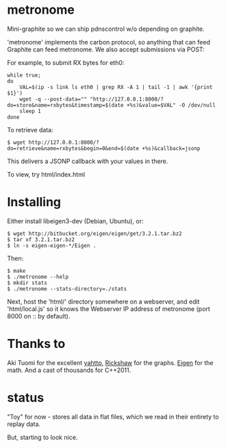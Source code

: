metronome
=========

Mini-graphite so we can ship pdnscontrol w/o depending on graphite.

'metronome' implements the carbon protocol, so anything that can feed Graphite can feed metronome. 
We also accept submissions via POST:

For example, to submit RX bytes for eth0:

    while true; 
    do
        VAL=$(ip -s link ls eth0 | grep RX -A 1 | tail -1 | awk '{print $1}')
        wget -q --post-data="" "http://127.0.0.1:8000/?do=store&name=rxbytes&timestamp=$(date +%s)&value=$VAL" -O /dev/null
        sleep 1
    done

To retrieve data:

    $ wget http://127.0.0.1:8000/?do=retrieve&name=rxbytes&begin=0&end=$(date +%s)&callback=jsonp

This delivers a JSONP callback with your values in there. 

To view, try html/index.html

Installing
==========
Either install libeigen3-dev (Debian, Ubuntu), or:

    $ wget http://bitbucket.org/eigen/eigen/get/3.2.1.tar.bz2
    $ tar xf 3.2.1.tar.bz2
    $ ln -s eigen-eigen-*/Eigen .

Then:

    $ make
    $ ./metronome --help
    $ mkdir stats
    $ ./metronome --stats-directory=./stats

Next, host the 'html/' directory somewhere on a webserver, and edit 'html/local.js' so
it knows the Webserver IP address of metronome (port 8000 on :: by default).

Thanks to
=========
Aki Tuomi for the excellent [yahttp](https://github.com/cmouse/yahttp), 
[Rickshaw](http://code.shutterstock.com/rickshaw/) for the graphs. [Eigen](http://eigen.tuxfamily.org) for the math. And a cast of thousands for C++2011.

status
======
"Toy" for now - stores all data in flat files, which we read in their entirety to 
replay data.

But, starting to look nice.
